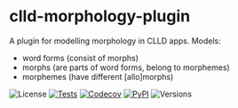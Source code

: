 # clld-morphology-plugin

A plugin for modelling morphology in CLLD apps. Models:
* word forms (consist of morphs)
* morphs (are parts of word forms, belong to morphemes)
* morphemes (have different [allo]morphs)

![License](https://img.shields.io/github/license/fmatter/clld-morphology-plugin)
[![Tests](https://img.shields.io/github/workflow/status/fmatter/clld-morphology-plugin/tests?label=tests)](https://github.com/fmatter/clld-morphology-plugin/actions/workflows/tests.yml)
[![Codecov](https://img.shields.io/codecov/c/github/fmatter/clld-morphology-plugin)](https://app.codecov.io/gh/fmatter/clld-morphology-plugin/)
[![PyPI](https://img.shields.io/pypi/v/clld-morphology-plugin.svg)](https://pypi.org/project/clld-morphology-plugin)
![Versions](https://img.shields.io/pypi/pyversions/clld-morphology-plugin)
